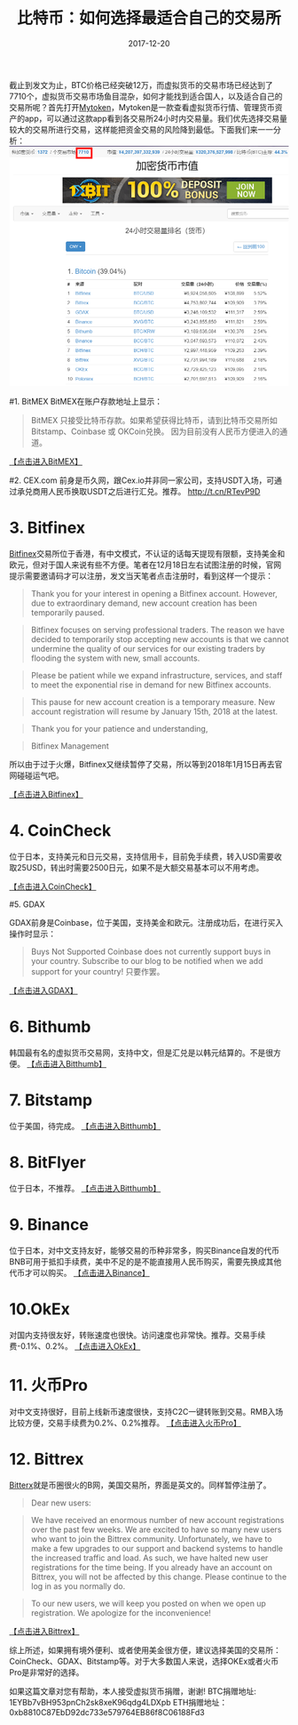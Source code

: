 ﻿---
layout: post
title: 比特币：如何选择最适合自己的交易所
date: 2017-12-20
categories: [blog ]
tags: [btc, think, ]
description: 比特币市场鱼目混杂，如何找到适合自己的交易所呢？
---

截止到发文为止，BTC价格已经突破12万，而虚拟货币的交易市场已经达到了7710个，虚拟货币交易市场鱼目混杂，如何才能找到适合国人，以及适合自己的交易所呢？首先打开[Mytoken](https://www.mytoken.io)，Mytoken是一款查看虚拟货币行情、管理货币资产的app，可以通过这款app看到各交易所24小时内交易量。我们优先选择交易量较大的交易所进行交易，这样能把资金交易的风险降到最低。下面我们来一一分析：
![MyToken](images/20171221btcmarket.png)

#1. BitMEX
BitMEX在账户存款地址上显示：
>BitMEX 只接受比特币存款。如果希望获得比特币，请到比特币交易所如 Bitstamp、Coinbase 或 OKCoin兑换。
因为目前没有人民币方便进入的通道。

[【点击进入BitMEX】](https://www.bitmex.com/register/Ijh2qZ)


#2. CEX.com
前身是币久网，跟Cex.io并非同一家公司，支持USDT入场，可通过承兑商用人民币换取USDT之后进行汇兑。推荐。
http://t.cn/RTevP9D

# 3. Bitfinex
[Bitfinex](https://www.bitfinex.com/)交易所位于香港，有中文模式，不认证的话每天提现有限额，支持美金和欧元，但对于国人来说有些不方便。笔者在12月18日左右试图注册的时候，官网提示需要邀请码才可以注册，发文当天笔者点击注册时，看到这样一个提示：
>Thank you for your interest in opening a Bitfinex account. However, due to extraordinary demand, new account creation has been temporarily paused.

>Bitfinex focuses on serving professional traders. The reason we have decided to temporarily stop accepting new accounts is that we cannot undermine the quality of our services for our existing traders by flooding the system with new, small accounts.

>Please be patient while we expand infrastructure, services, and staff to meet the exponential rise in demand for new Bitfinex accounts.

>This pause for new account creation is a temporary measure. New account registration will resume by January 15th, 2018 at the latest.

>Thank you for your patience and understanding,

>Bitfinex Management

所以由于过于火爆，Bitfinex又继续暂停了交易，所以等到2018年1月15日再去官网碰碰运气吧。

[【点击进入Bitfinex】](https://www.bitfinex.com)

# 4. CoinCheck
位于日本，支持美元和日元交易，支持信用卡，目前免手续费，转入USD需要收取25USD，转出时需要2500日元，如果不是大额交易基本可以不用考虑。

[【点击进入CoinCheck】](https://coincheck.com/?c=r2H7I4J1t5Y)

#5. GDAX

GDAX前身是Coinbase，位于美国，支持美金和欧元。注册成功后，在进行买入操作时显示：
>Buys Not Supported
Coinbase does not currently support buys in your country. Subscribe to our blog to be notified when we add support for your country!
只要作罢。

[【点击进入GDAX】](https://www.gdax.com/)

# 6. Bithumb

韩国最有名的虚拟货币交易网，支持中文，但是汇兑是以韩元结算的。不是很方便。
[【点击进入Bitthumb】](https://www.gdax.com/)

# 7. Bitstamp
位于美国，待完成。
[【点击进入Bitthumb】](https://www.gdax.com/)

# 8. BitFlyer
位于日本，不推荐。
[【点击进入Bitthumb】](https://www.gdax.com/)

# 9. Binance

位于日本，对中文支持友好，能够交易的币种非常多，购买Binance自发的代币BNB可用于抵扣手续费，美中不足的是不能直接用人民币购买，需要先换成其他代币才可以购买。
[【点击进入Binance】](https://www.binance.com/?ref=12303691)

# 10.OkEx
对国内支持很友好，转账速度也很快。访问速度也非常快。推荐。交易手续费-0.1%、0.2%。
[【点击进入OkEx】](https://www.okex.com/share/invite/flyiVZ.do)

# 11. 火币Pro
对中文支持很好，目前上线新币速度很快，支持C2C一键转账到交易。RMB入场比较方便，交易手续费为0.2%、0.2%推荐。
[【点击进入火币Pro】](https://www.huobi.pro/zh-cn/)

# 12. Bittrex

[Bitterx](https://www.Bittrex.com)就是币圈很火的B网，美国交易所，界面是英文的。同样暂停注册了。
>Dear new users:

>We have received an enormous number of new account registrations over the past few weeks.  We are excited to have so many new users who want to join the Bittrex community.  Unfortunately, we have to make a few upgrades to our support and backend systems to handle the increased traffic and load.  As such, we have halted new user registrations for the time being.  If you already have an account on Bittrex, you will not be affected by this change.  Please continue to the log in as you normally do.

>To our new users, we will keep you posted on when we open up registration.  We apologize for the inconvenience!

[【点击进入Bittrex】](https://www.Bittrex.com)

综上所述，如果拥有境外便利、或者使用美金很方便，建议选择美国的交易所：CoinCheck、GDAX、Bitstamp等。对于大多数国人来说，选择OKEx或者火币Pro是非常好的选择。

如果这篇文章对您有帮助，本人接受虚拟货币捐赠，谢谢!
BTC捐赠地址: 1EYBb7vBH953pnCh2sk8xeK96qdg4LDXpb
ETH捐赠地址：0xb8810C87EbD92dc733e579764EB86f8C06188Fd3
